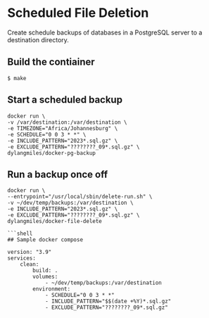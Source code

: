 # Scheduled File Deletion

Create schedule backups of databases in a PostgreSQL server to a destination directory.

## Build the contiainer
```
$ make
```

## Start a scheduled backup

```shell
docker run \
-v /var/destination:/var/destination \
-e TIMEZONE="Africa/Johannesburg" \
-e SCHEDULE="0 0 3 * *" \
-e INCLUDE_PATTERN="2023*.sql.gz" \
-e EXCLUDE_PATTERN="????????_09*.sql.gz" \
dylangmiles/docker-pg-backup
```

## Run a backup once off

```shell
docker run \
--entrypoint="/usr/local/sbin/delete-run.sh" \
-v ~/dev/temp/backups:/var/destination \
-e INCLUDE_PATTERN="2023*.sql.gz" \
-e EXCLUDE_PATTERN="????????_09*.sql.gz" \
dylangmiles/docker-file-delete

```shell
## Sample docker compose

version: "3.9"
services:
    clean:
        build: .
        volumes:
            - ~/dev/temp/backups:/var/destination
        environment:
            - SCHEDULE="0 0 3 * *"
            - INCLUDE_PATTERN="$$(date +%Y)*.sql.gz"
            - EXCLUDE_PATTERN="????????_09*.sql.gz"
```



